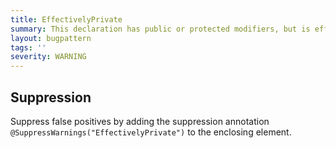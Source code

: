 ```yaml
---
title: EffectivelyPrivate
summary: This declaration has public or protected modifiers, but is effectively private.
layout: bugpattern
tags: ''
severity: WARNING
---
```


<!--
*** AUTO-GENERATED, DO NOT MODIFY ***
To make changes, edit the @BugPattern annotation or the explanation in docs/bugpattern.
-->



## Suppression
Suppress false positives by adding the suppression annotation `@SuppressWarnings("EffectivelyPrivate")` to the enclosing element.
